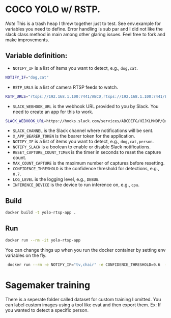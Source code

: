 # COCO YOLO w/ RSTP. 

*Note* This is a trash heap I threw together just to test. See env.example for variables you need to define. Error handling is sub par and I did not like the slack class method in main among other glaring issues. Feel free to fork and make improvements. 

## Variable definition:
* `NOTIFY_IF` is a list of items you want to detect, e.g., `dog,cat`.
```bash
NOTIFY_IF="dog,cat"
```
* `RSTP_URLS` is a list of camera RTSP feeds to watch.
```bash
RSTP_URLS="rtsps://192.168.1.100:7441/ABCD,rtsps://192.168.1.100:7441/EFGH"
```
* `SLACK_WEBHOOK_URL` is the webhook URL provided to you by Slack. You need to create an app for this to work.
```bash
SLACK_WEBHOOK_URL=https://hooks.slack.com/services/ABCDEFG/HIJKLMNOP/QrStUvWxYz
```

* `SLACK_CHANNEL` is the Slack channel where notifications will be sent.
* `X_APP_BEARER_TOKEN` is the bearer token for the application.
* `NOTIFY_IF` is a list of items you want to detect, e.g., `dog,cat,person`.
* `NOTIFY_SLACK` is a boolean to enable or disable Slack notifications.
* `RESET_CAPTURE_COUNT_TIMER` is the timer in seconds to reset the capture count.
* `MAX_COUNT_CAPTURE` is the maximum number of captures before resetting.
* `CONFIDENCE_THRESHOLD` is the confidence threshold for detections, e.g., `0.7`.
* `LOG_LEVEL` is the logging level, e.g., `DEBUG`.
* `INFERENCE_DEVICE` is the device to run inference on, e.g., `cpu`.

## Build 
```bash
docker build -t yolo-rtsp-app . 
```
## Run
```bash 
docker run --rm -it yolo-rtsp-app
```

You can change things up when you run the docker container by setting env variables on the fly.
```bash
 docker run --rm -e NOTIFY_IF="tv,chair" -e CONFIDENCE_THRESHOLD=0.6  -e RSTP_URLS="rtsps://192.168.1.100:7441/ABCD" -it yolo-rtsp-app
 ```

 # Sagemaker training
  There is a seperate folder called dataset for custom training I omitted. You can label custom images using a tool like cvat and then export them. Ex: If you wanted to detect a specific person.  